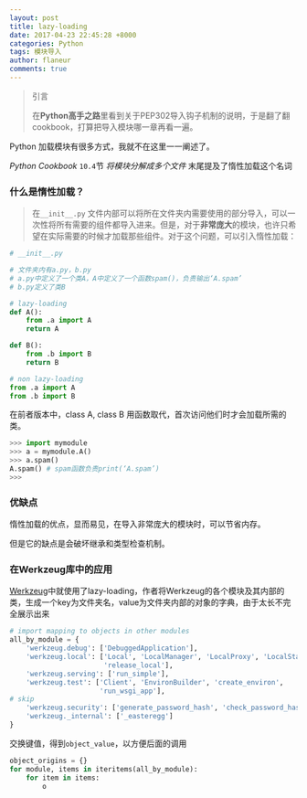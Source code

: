 ```yaml
---
layout: post
title: lazy-loading
date: 2017-04-23 22:45:28 +8000
categories: Python
tags: 模块导入
author: flaneur
comments: true
---
```


> 引言
>
> 在**Python高手之路**里看到关于PEP302导入钩子机制的说明，于是翻了翻cookbook，打算把导入模块哪一章再看一遍。

Python 加载模块有很多方式，我就不在这里一一阐述了。

*Python Cookbook* `10.4`节 *将模块分解成多个文件* 末尾提及了惰性加载这个名词

### 什么是惰性加载？

> 在`__init__.py` 文件内部可以将所在文件夹内需要使用的部分导入，可以一次性将所有需要的组件都导入进来。但是，对于**非常庞大**的模块，也许只希望在实际需要的时候才加载那些组件。对于这个问题，可以引入惰性加载：

```python
# __init__.py 

# 文件夹内有a.py，b.py
# a.py中定义了一个类A，A中定义了一个函数spam()，负责输出‘A.spam’
# b.py定义了类B

# lazy-loading
def A():
	from .a import A
    return A

def B():
	from .b import B
    return B

# non lazy-loading
from .a import A
from .b import B
```

在前者版本中，class A, class B 用函数取代，首次访问他们时才会加载所需的类。

```python
>>> import mymodule
>>> a = mymodule.A()
>>> a.spam()
A.spam() # spam函数负责print(‘A.spam’)
>>>
```

###  优缺点

惰性加载的优点，显而易见，在导入非常庞大的模块时，可以节省内存。

但是它的缺点是会破坏继承和类型检查机制。



### 在Werkzeug库中的应用

[Werkzeug](https://github.com/pallets/werkzeug/blob/master/werkzeug/__init__.py)中就使用了lazy-loading，作者将Werkzeug的各个模块及其内部的类，生成一个key为文件夹名，value为文件夹内部的对象的字典，由于太长不完全展示出来

```python
# import mapping to objects in other modules
all_by_module = {
    'werkzeug.debug': ['DebuggedApplication'],
    'werkzeug.local': ['Local', 'LocalManager', 'LocalProxy', 'LocalStack',
                       'release_local'],
    'werkzeug.serving': ['run_simple'],
    'werkzeug.test': ['Client', 'EnvironBuilder', 'create_environ',
                      'run_wsgi_app'],
# skip
    'werkzeug.security': ['generate_password_hash', 'check_password_hash'],
    'werkzeug._internal': ['_easteregg']
}
```



交换键值，得到`object_value`，以方便后面的调用

```python
object_origins = {}
for module, items in iteritems(all_by_module):
    for item in items:
        o
```
